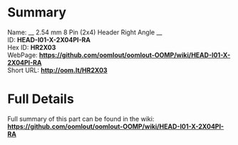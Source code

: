 
Summary
=================
  
Name: __ 2.54 mm 8 Pin (2x4) Header Right Angle __    
ID: __HEAD-I01-X-2X04PI-RA__   
Hex ID: __HR2X03__   
WebPage: __https://github.com/oomlout/oomlout-OOMP/wiki/HEAD-I01-X-2X04PI-RA__   
Short URL: __http://oom.lt/HR2X03__   

Full Details
==========================
Full summary of this part can be found in the wiki:   
__https://github.com/oomlout/oomlout-OOMP/wiki/HEAD-I01-X-2X04PI-RA__    


